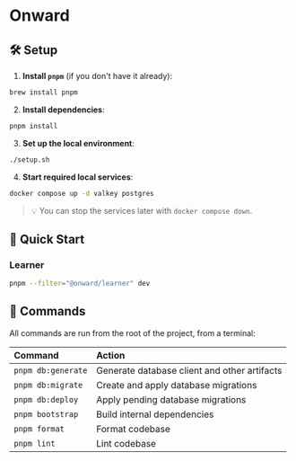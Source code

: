 # Onward

## 🛠️ Setup

1. **Install `pnpm`** (if you don't have it already):

```sh
brew install pnpm
```

2. **Install dependencies**:

```sh
pnpm install
```

3. **Set up the local environment**:

```sh
./setup.sh
```

4. **Start required local services**:

```sh
docker compose up -d valkey postgres
```

> 💡 You can stop the services later with `docker compose down`.

## 🚀 Quick Start

### Learner

```sh
pnpm --filter="@onward/learner" dev
```

## 🧞 Commands

All commands are run from the root of the project, from a terminal:

| Command            | Action                                       |
| :----------------- | :------------------------------------------- |
| `pnpm db:generate` | Generate database client and other artifacts |
| `pnpm db:migrate`  | Create and apply database migrations         |
| `pnpm db:deploy`   | Apply pending database migrations            |
| `pnpm bootstrap`   | Build internal dependencies                  |
| `pnpm format`      | Format codebase                              |
| `pnpm lint`        | Lint codebase                                |
